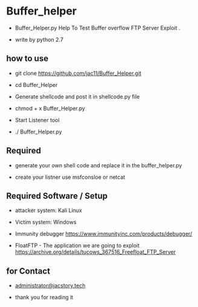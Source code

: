 # Buffer_helper

* Buffer_Helper.py Help To Test Buffer overflow FTP Server Exploit .

* write by python 2.7
## how to use 
*  git clone  https://github.com/jac11/Buffer_Helper.git

*  cd Buffer_Helper

*  Generate shellcode and post it in shellcode.py file

*  chmod + x Buffer_Helper.py

*  Start Listener tool

* ./ Buffer_Helper.py

## Required
* generate your own shell code and replace it in the buffer_helper.py

* create your listner use msfconsloe or netcat

## Required Software / Setup

* attacker system: Kali Linux

* Victim system: Windows 

* Immunity debugger  https://www.immunityinc.com/products/debugger/

* FloatFTP - The application we are going to exploit  https://archive.org/details/tucows_367516_Freefloat_FTP_Server


##  for Contact  

* administrator@jacstory.tech 

* thank you for reading it 
